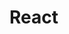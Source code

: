 <link rel="stylesheet" type="text/css" href="https://github.com/iliavatafov/welovebooks.online/blob/main/README.css">

<h1>React</h1>
